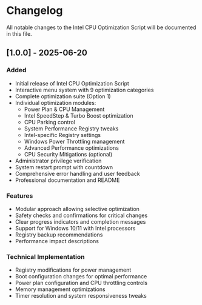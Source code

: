 # Changelog

All notable changes to the Intel CPU Optimization Script will be documented in this file.

## [1.0.0] - 2025-06-20

### Added
- Initial release of Intel CPU Optimization Script
- Interactive menu system with 9 optimization categories
- Complete optimization suite (Option 1)
- Individual optimization modules:
  - Power Plan & CPU Management
  - Intel SpeedStep & Turbo Boost optimization
  - CPU Parking control
  - System Performance Registry tweaks
  - Intel-specific Registry settings
  - Windows Power Throttling management
  - Advanced Performance optimizations
  - CPU Security Mitigations (optional)
- Administrator privilege verification
- System restart prompt with countdown
- Comprehensive error handling and user feedback
- Professional documentation and README

### Features
- Modular approach allowing selective optimization
- Safety checks and confirmations for critical changes
- Clear progress indicators and completion messages
- Support for Windows 10/11 with Intel processors
- Registry backup recommendations
- Performance impact descriptions

### Technical Implementation
- Registry modifications for power management
- Boot configuration changes for optimal performance
- Power plan configuration and CPU throttling controls
- Memory management optimizations
- Timer resolution and system responsiveness tweaks

